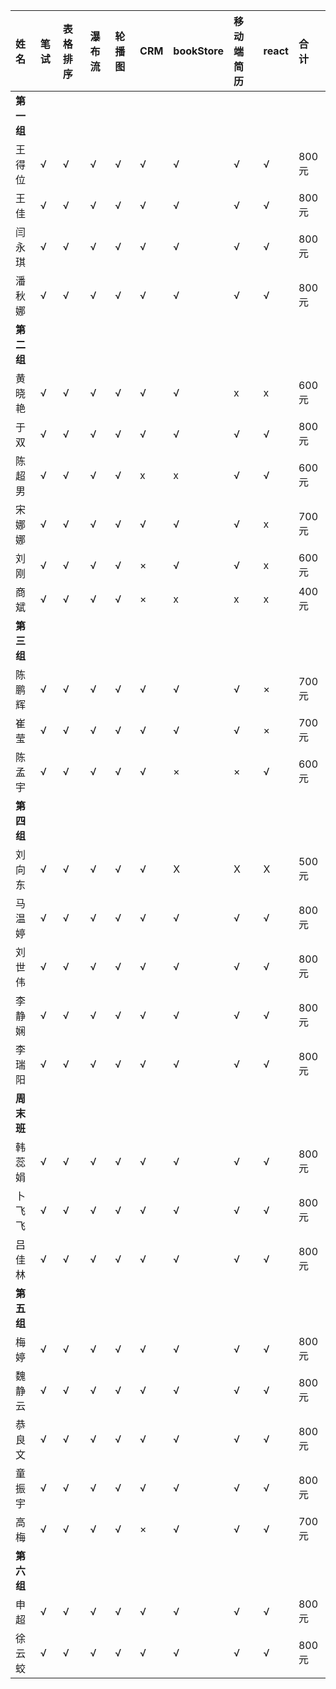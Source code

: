 |姓名|笔试|表格排序|瀑布流|轮播图|CRM|bookStore|移动端简历|react|合 计|
|:----|:----|:----|:----|:----|:----|:----|:----|:----|:-----|
|**第一组**|
|王得位| √|√ |√ |√ | √|√ |√ |√|800元 |
|王佳| √|√ |√ |√ | √|√ |√ |√|800元 |
|闫永琪| √|√ |√ |√ | √|√ |√ |√| 800元|
|潘秋娜| √|√ |√ |√ | √|√ |√  |√|800元 |
|**第二组**|
|黄晓艳| √|√ |√ |√ | √|√ |x |x|600元 |
|于双| √|√ |√ |√ | √|√ |√ |√|800元 |
|陈超男| √|√ |√ |√ |x | x|√ |√| 600元|
|宋娜娜| √|√ |√ |√ | √|√ |√  |x|700元 |
|刘刚| √|√ |√ |√ | ×|√ |√  |x|600元 |
|商斌| √|√ |√ |√ | ×|x |x |x|400元 |
|**第三组**|
陈鹏辉| √|√ |√ |√ | √|√ |√ | × |700元 |
崔莹| √|√ |√ |√ | √|√ |√ | × |700元 |
|陈孟宇| √|√ |√ |√ | √|× |× |√| 600元|
|**第四组**|
|刘向东| √|√ |√ |√ | √|X |X  |X|500元 |
|马温婷| √|√ |√ |√ | √|√ |√  |√|800元 |
|刘世伟| √|√ |√ |√ | √|√ |√  |√|800元 |
|李静娴| √|√ |√ |√ | √|√ |√  |√|800元 |
|李瑞阳| √|√ |√ |√ | √|√ |√  |√|800元 |
|**周末班**|
|韩蕊娟| √|√ |√ |√ | √|√ |√  |√|800元 |
|卜飞飞| √|√ |√ |√ | √|√ |√  |√|800元 |
|吕佳林| √|√ |√ |√ | √|√ |√  |√|800元 |
|**第五组**|
|梅  婷| √|√ |√ |√ | √|√ |√ |√|800元 |
|魏静云| √|√ |√ |√ | √|√ |√ |√|800元 |
|恭良文| √|√ |√ |√ | √|√ |√ |√| 800元|
|童振宇| √|√ |√ |√ | √|√ |√  |√|800元 |
|高  梅| √|√ |√ |√ | ×|√ |√  |√|700元 |
|**第六组**|
|申超 | √|√ |√ |√ | √|√ |√ |√|800元 |
|徐云蛟| √|√ |√ |√ | √|√ |√ |√|800元 |
